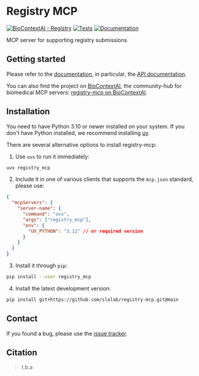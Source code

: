 # Registry MCP

[![BioContextAI - Registry](https://img.shields.io/badge/Registry-package?style=flat&label=BioContextAI&labelColor=%23fff&color=%233555a1&link=https%3A%2F%2Fbiocontext.ai%2Fregistry)](https://biocontext.ai/registry)
[![Tests][badge-tests]][tests]
[![Documentation][badge-docs]][documentation]

[badge-tests]: https://img.shields.io/github/actions/workflow/status/slolab/registry-mcp/test.yaml?branch=main
[badge-docs]: https://img.shields.io/github/actions/workflow/status/slolab/registry-mcp/docs.yaml?branch=main

MCP server for supporting registry submissions

## Getting started

Please refer to the [documentation][],
in particular, the [API documentation][].

You can also find the project on [BioContextAI](https://biocontext.ai), the community-hub for biomedical MCP servers: [registry-mcp on BioContextAI](https://biocontext.ai/registry/slolab/registry-mcp).

## Installation

You need to have Python 3.10 or newer installed on your system.
If you don't have Python installed, we recommend installing [uv][].

There are several alternative options to install registry-mcp:

1. Use `uvx` to run it immediately:

```bash
uvx registry_mcp
```

2. Include it in one of various clients that supports the `mcp.json` standard, please use:

```json
{
  "mcpServers": {
    "server-name": {
      "command": "uvx",
      "args": ["registry_mcp"],
      "env": {
        "UV_PYTHON": "3.12" // or required version
      }
    }
  }
}
```

3. Install it through `pip`:

```bash
pip install --user registry_mcp
```

4. Install the latest development version:

```bash
pip install git+https://github.com/slolab/registry-mcp.git@main
```

## Contact

If you found a bug, please use the [issue tracker][].

## Citation

> t.b.a

[uv]: https://github.com/astral-sh/uv
[issue tracker]: https://github.com/slolab/registry-mcp/issues
[tests]: https://github.com/slolab/registry-mcp/actions/workflows/test.yaml
[documentation]: https://slolab.github.io/registry-mcp/
[changelog]: https://slolab.github.io/registry-mcp/changelog/
[api documentation]: https://slolab.github.io/registry-mcp/reference/registry_mcp/
[pypi]: https://pypi.org/project/registry-mcp
